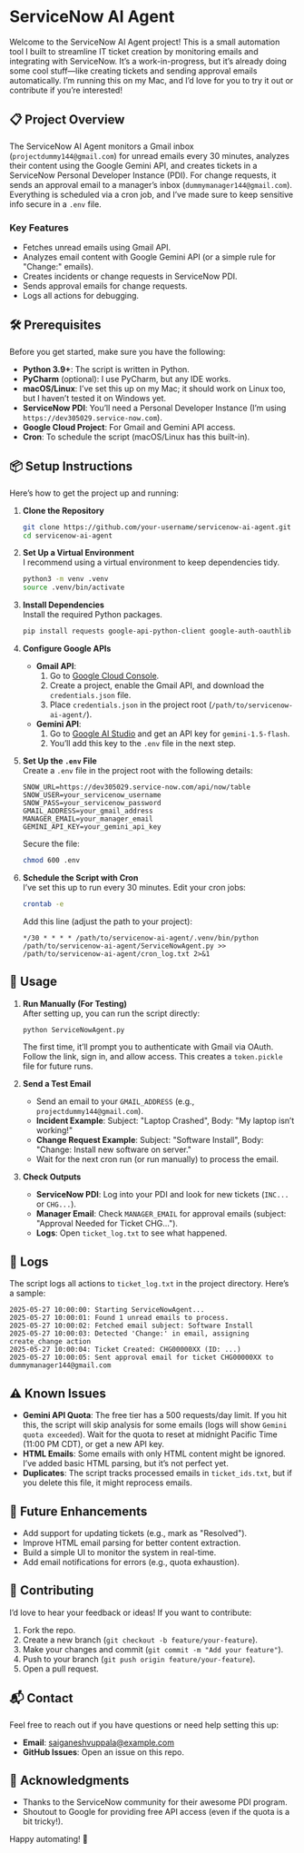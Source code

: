 # ServiceNow AI Agent

Welcome to the ServiceNow AI Agent project! This is a small automation tool I built to streamline IT ticket creation by monitoring emails and integrating with ServiceNow. It’s a work-in-progress, but it’s already doing some cool stuff—like creating tickets and sending approval emails automatically. I’m running this on my Mac, and I’d love for you to try it out or contribute if you’re interested!

## 📋 Project Overview

The ServiceNow AI Agent monitors a Gmail inbox (`projectdummy144@gmail.com`) for unread emails every 30 minutes, analyzes their content using the Google Gemini API, and creates tickets in a ServiceNow Personal Developer Instance (PDI). For change requests, it sends an approval email to a manager’s inbox (`dummymanager144@gmail.com`). Everything is scheduled via a cron job, and I’ve made sure to keep sensitive info secure in a `.env` file.

### Key Features
- Fetches unread emails using Gmail API.
- Analyzes email content with Google Gemini API (or a simple rule for "Change:" emails).
- Creates incidents or change requests in ServiceNow PDI.
- Sends approval emails for change requests.
- Logs all actions for debugging.

## 🛠️ Prerequisites

Before you get started, make sure you have the following:
- **Python 3.9+**: The script is written in Python.
- **PyCharm** (optional): I use PyCharm, but any IDE works.
- **macOS/Linux**: I’ve set this up on my Mac; it should work on Linux too, but I haven’t tested it on Windows yet.
- **ServiceNow PDI**: You’ll need a Personal Developer Instance (I’m using `https://dev305029.service-now.com`).
- **Google Cloud Project**: For Gmail and Gemini API access.
- **Cron**: To schedule the script (macOS/Linux has this built-in).

## 📦 Setup Instructions

Here’s how to get the project up and running:

1. **Clone the Repository**  
   ```bash
   git clone https://github.com/your-username/servicenow-ai-agent.git
   cd servicenow-ai-agent
   ```

2. **Set Up a Virtual Environment**  
   I recommend using a virtual environment to keep dependencies tidy.
   ```bash
   python3 -m venv .venv
   source .venv/bin/activate
   ```

3. **Install Dependencies**  
   Install the required Python packages.
   ```bash
   pip install requests google-api-python-client google-auth-oauthlib google-generativeai python-dotenv
   ```

4. **Configure Google APIs**  
   - **Gmail API**:
     1. Go to [Google Cloud Console](https://console.cloud.google.com/).
     2. Create a project, enable the Gmail API, and download the `credentials.json` file.
     3. Place `credentials.json` in the project root (`/path/to/servicenow-ai-agent/`).
   - **Gemini API**:
     1. Go to [Google AI Studio](https://aistudio.google.com/) and get an API key for `gemini-1.5-flash`.
     2. You’ll add this key to the `.env` file in the next step.

5. **Set Up the `.env` File**  
   Create a `.env` file in the project root with the following details:
   ```
   SNOW_URL=https://dev305029.service-now.com/api/now/table
   SNOW_USER=your_servicenow_username
   SNOW_PASS=your_servicenow_password
   GMAIL_ADDRESS=your_gmail_address
   MANAGER_EMAIL=your_manager_email
   GEMINI_API_KEY=your_gemini_api_key
   ```
   Secure the file:
   ```bash
   chmod 600 .env
   ```

6. **Schedule the Script with Cron**  
   I’ve set this up to run every 30 minutes. Edit your cron jobs:
   ```bash
   crontab -e
   ```
   Add this line (adjust the path to your project):
   ```
   */30 * * * * /path/to/servicenow-ai-agent/.venv/bin/python /path/to/servicenow-ai-agent/ServiceNowAgent.py >> /path/to/servicenow-ai-agent/cron_log.txt 2>&1
   ```

## 🚀 Usage

1. **Run Manually (For Testing)**  
   After setting up, you can run the script directly:
   ```bash
   python ServiceNowAgent.py
   ```
   The first time, it’ll prompt you to authenticate with Gmail via OAuth. Follow the link, sign in, and allow access. This creates a `token.pickle` file for future runs.

2. **Send a Test Email**  
   - Send an email to your `GMAIL_ADDRESS` (e.g., `projectdummy144@gmail.com`).
   - **Incident Example**: Subject: "Laptop Crashed", Body: "My laptop isn’t working!"
   - **Change Request Example**: Subject: "Software Install", Body: "Change: Install new software on server."
   - Wait for the next cron run (or run manually) to process the email.

3. **Check Outputs**  
   - **ServiceNow PDI**: Log into your PDI and look for new tickets (`INC...` or `CHG...`).
   - **Manager Email**: Check `MANAGER_EMAIL` for approval emails (subject: "Approval Needed for Ticket CHG...").
   - **Logs**: Open `ticket_log.txt` to see what happened.

## 📜 Logs

The script logs all actions to `ticket_log.txt` in the project directory. Here’s a sample:
```
2025-05-27 10:00:00: Starting ServiceNowAgent...
2025-05-27 10:00:01: Found 1 unread emails to process.
2025-05-27 10:00:02: Fetched email subject: Software Install
2025-05-27 10:00:03: Detected 'Change:' in email, assigning create_change action
2025-05-27 10:00:04: Ticket Created: CHG00000XX (ID: ...)
2025-05-27 10:00:05: Sent approval email for ticket CHG00000XX to dummymanager144@gmail.com
```

## ⚠️ Known Issues
- **Gemini API Quota**: The free tier has a 500 requests/day limit. If you hit this, the script will skip analysis for some emails (logs will show `Gemini quota exceeded`). Wait for the quota to reset at midnight Pacific Time (11:00 PM CDT), or get a new API key.
- **HTML Emails**: Some emails with only HTML content might be ignored. I’ve added basic HTML parsing, but it’s not perfect yet.
- **Duplicates**: The script tracks processed emails in `ticket_ids.txt`, but if you delete this file, it might reprocess emails.

## 🌟 Future Enhancements
- Add support for updating tickets (e.g., mark as "Resolved").
- Improve HTML email parsing for better content extraction.
- Build a simple UI to monitor the system in real-time.
- Add email notifications for errors (e.g., quota exhaustion).

## 🤝 Contributing
I’d love to hear your feedback or ideas! If you want to contribute:
1. Fork the repo.
2. Create a new branch (`git checkout -b feature/your-feature`).
3. Make your changes and commit (`git commit -m "Add your feature"`).
4. Push to your branch (`git push origin feature/your-feature`).
5. Open a pull request.

## 📬 Contact
Feel free to reach out if you have questions or need help setting this up:
- **Email**: saiganeshvuppala@example.com  
- **GitHub Issues**: Open an issue on this repo.

## 🙏 Acknowledgments
- Thanks to the ServiceNow community for their awesome PDI program.
- Shoutout to Google for providing free API access (even if the quota is a bit tricky!).

Happy automating! 🚀